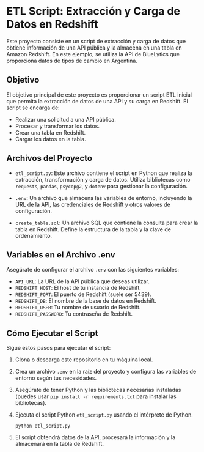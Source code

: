 # ETL Script: Extracción y Carga de Datos en Redshift

Este proyecto consiste en un script de extracción y carga de datos que obtiene información de una API pública y la almacena en una tabla en Amazon Redshift. En este ejemplo, se utiliza la API de BlueLytics que proporciona datos de tipos de cambio en Argentina.

## Objetivo

El objetivo principal de este proyecto es proporcionar un script ETL inicial que permita la extracción de datos de una API y su carga en Redshift. El script se encarga de:

- Realizar una solicitud a una API pública.
- Procesar y transformar los datos.
- Crear una tabla en Redshift.
- Cargar los datos en la tabla.

## Archivos del Proyecto

- `etl_script.py`: Este archivo contiene el script en Python que realiza la extracción, transformación y carga de datos. Utiliza bibliotecas como `requests`, `pandas`, `psycopg2`, y `dotenv` para gestionar la configuración.

- `.env`: Un archivo que almacena las variables de entorno, incluyendo la URL de la API, las credenciales de Redshift y otros valores de configuración.

- `create_table.sql`: Un archivo SQL que contiene la consulta para crear la tabla en Redshift. Define la estructura de la tabla y la clave de ordenamiento.

## Variables en el Archivo .env

Asegúrate de configurar el archivo `.env` con las siguientes variables:

- `API_URL`: La URL de la API pública que deseas utilizar.
- `REDSHIFT_HOST`: El host de tu instancia de Redshift.
- `REDSHIFT_PORT`: El puerto de Redshift (suele ser 5439).
- `REDSHIFT_DB`: El nombre de la base de datos en Redshift.
- `REDSHIFT_USER`: Tu nombre de usuario de Redshift.
- `REDSHIFT_PASSWORD`: Tu contraseña de Redshift.

## Cómo Ejecutar el Script

Sigue estos pasos para ejecutar el script:

1. Clona o descarga este repositorio en tu máquina local.

2. Crea un archivo `.env` en la raíz del proyecto y configura las variables de entorno según tus necesidades.

3. Asegúrate de tener Python y las bibliotecas necesarias instaladas (puedes usar `pip install -r requirements.txt` para instalar las bibliotecas).

4. Ejecuta el script Python `etl_script.py` usando el intérprete de Python.

    ```
    python etl_script.py
    ```

5. El script obtendrá datos de la API, procesará la información y la almacenará en la tabla de Redshift.